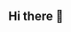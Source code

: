 ## Hi there 👋

<!--
I'm **Mohanapriya Selvaraj**, living in the UK, and I recently completed my **Master's in Data Analytics** at **Aston University**. 
I'm passionate about all things data and love learning new skills that can help me grow in my field.

- 🔭 I’m currently working on building my skills in **Software Engineering** through the **Software Engineering for Leaders Bootcamp** with **HyperionDev**.
- 🌱 I’m currently learning more about **data science**, **machine learning**, and **software development** to help me in my career.
- 👯 I’m looking to collaborate on exciting projects in **data analysis** and **software engineering**.
- 🤔 I’m looking for help with landing my first job in the **data field**.
- 💬 Ask me about my journey into **data analytics** and what I’ve learned so far!
- 📫 How to reach me: Feel free to contact me via **email:reachpriyashyam@gmail.com** or connect with me on **linkedin: https://www.linkedin.com/in/mohanapriya-selvaraj-390a8653/**.
- 😄 Pronouns: She/Her
- ⚡ Fun fact: I'm always up for a challenge, whether it's solving data problems or learning new programming languages and tools!
Thanks for checking out my profile! 😄
-->
